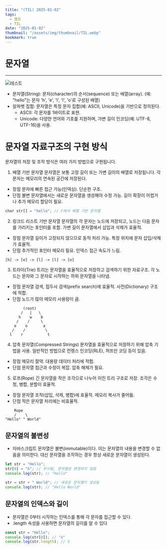 ```yaml
---
title: "(TIL) 2025-01-02"
tags:
  - 캠프
  - TIL
date: "2025-01-02"
thumbnail: "/assets/img/thumbnail/TIL.webp"
bookmark: true
---
```


# 문자열

---

![테스트](https://img1.daumcdn.net/thumb/R1280x0/?scode=mtistory2&fname=https%3A%2F%2Fblog.kakaocdn.net%2Fdn%2FdpJMUt%2FbtquGEg3PTd%2FL7XcRVSupNkRXHgCFj7O71%2Fimg.png)

- 문자열(String): 문자(character)의 순서(sequence) 또는 배열(array). (예: "hello"는 문자 'h', 'e', 'l', 'l', 'o'로 구성된 배열)
- 알파벳 집합: 문자열은 특정 문자 집합(예: ASCII, Unicode)을 기반으로 정의된다.
  - ASCII: 각 문자를 1바이트로 표현.
  - Unicode: 다양한 언어와 기호를 지원하며, 가변 길이 인코딩(예: UTF-8, UTF-16)을 사용.

# 문자열 자료구조의 구현 방식

문자열의 저장 및 조작 방식은 여러 가지 방법으로 구현됩니다.

1. 배열 기반 문자열
   문자열은 보통 고정 길이 또는 가변 길이의 배열로 저장됩니다.
   각 문자는 메모리의 연속된 공간에 저장된다.

- 장점
  문자에 빠른 접근 가능(인덱싱).
  단순한 구조.
- 단점
  불변 문자열에서는 새로운 문자열을 생성해야 수정 가능.
  길이 확장이 어렵거나 추가 메모리 할당이 필요.

```javascript
char str[] = "hello"; // C에서 배열 기반 문자열
```

2. 링크드 리스트 기반 문자열
   문자열의 각 문자는 노드에 저장되고, 노드는 다음 문자를 가리키는 포인터를 포함.
   가변 길이 문자열에서 삽입과 삭제가 효율적.

- 장점
  문자열 길이가 고정되지 않으므로 동적 처리 가능.
  특정 위치에 문자 삽입/삭제가 효율적.
- 단점
  추가적인 포인터 메모리 필요.
  인덱스 접근 속도가 느림.

```text
[h] -> [e] -> [l] -> [l] -> [o]
```

3. 트라이(Trie)
   트리는 문자열을 효율적으로 저장하고 검색하기 위한 자료구조.
   각 노드는 문자와 그 문자로 시작하는 하위 문자열을 나타냄.

- 장점
  문자열 검색, 접두사 검색(prefix search)에 효율적.
  사전(Dictionary) 구조에 적합.
- 단점
  노드가 많아 메모리 사용량이 큼.

```text
        (root)
       /   |   \
      h    w    b
     /    /     \
    e    o       a
   /    /         \
  l    r           t
```

4. 압축 문자열(Compressed Strings)
   문자열을 효율적으로 저장하기 위해 압축 기법을 사용.
   일반적인 방법으로 런렝스 인코딩(RLE), 허프만 코딩 등이 있음.

- 장점
  메모리 절약.
  대용량 데이터 처리에 적합.
- 단점
  문자열 접근과 수정이 복잡.
  압축 해제가 필요.

5. 로프(Rope)
   긴 문자열을 작은 조각으로 나누어 이진 트리 구조로 저장.
   조각은 수정, 병합, 분할이 효율적.

- 장점
  문자열 조작(삽입, 삭제, 병합)에 효율적.
  메모리 복사가 줄어듦.
- 단점
  작은 문자열 처리에는 비효율적.

```text
    Rope
    /    \
"Hello" " World"
```

## 문자열의 불변성

- 자바스크립트 문자열은 불변(immutable)이다. 이는 문자열의 내용을 변경할 수 없음을 의미한다. 대신 문자열을 조작하는 경우 항상 새로운 문자열이 생성된다.

```javascript
let str = "Hello";
str[0] = "h"; // 무시됨, 문자열은 변경되지 않음
console.log(str); // "Hello"

str = str + " World"; // 새로운 문자열이 생성됨
console.log(str); // "Hello World"
```

## 문자열의 인덱스와 길이

- 문자열은 0부터 시작하는 인덱스를 통해 각 문자를 접근할 수 있다.
- .length 속성을 사용하면 문자열의 길이를 알 수 있다

```javascript
const str = "Hello";
console.log(str[0]); // "H"
console.log(str.length); // 5
```
